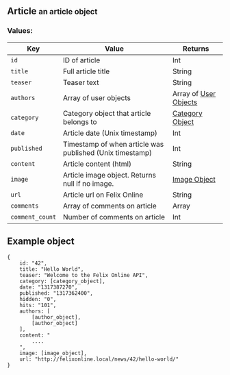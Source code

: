 <div class="page-header">
    <h2>Article <small>an article object</small></h2>
</div>

### Values:

Key         | Value                 | Returns
----        |-------                |--------
`id`        | ID of article         | Int
`title`     | Full article title    | String
`teaser`    | Teaser text           | String
`authors`   | Array of user objects | Array of [User Objects](#user)
`category`  | Category object that article belongs to | [Category Object](#category)
`date`      | Article date (Unix timestamp) | Int
`published` | Timestamp of when article was published (Unix timestamp) | Int
`content`   | Article content (html) | String
`image`     | Article image object. Returns null if no image. | [Image Object](#image)
`url`       | Article url on Felix Online | String
`comments`  | Array of comments on article | Array
`comment_count` | Number of comments on article | Int

## Example object
    {
        id: "42",
        title: "Hello World",
        teaser: "Welcome to the Felix Online API",
        category: [category_object],
        date: "1317387270",
        published: "1317362400",
        hidden: "0",
        hits: "101",
        authors: [
            [author_object],
            [author_object]
        ],
        content: "
            ....
        ",
        image: [image_object],
        url: "http://felixonline.local/news/42/hello-world/"
    }
